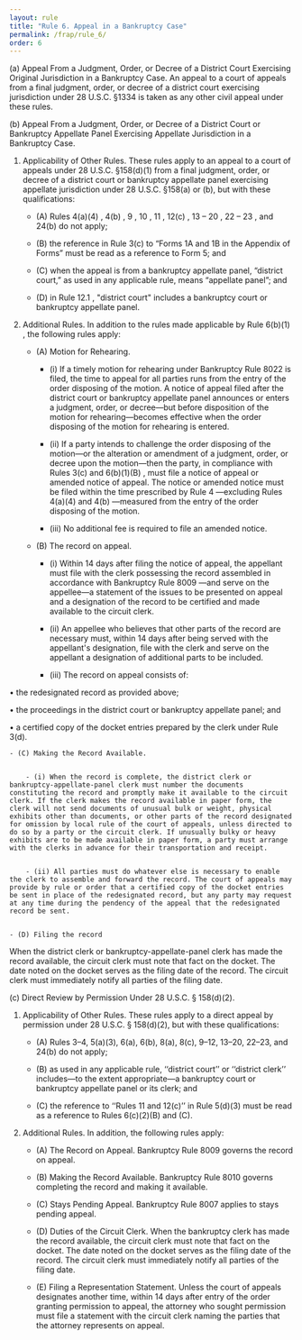 ```yaml
---
layout: rule
title: "Rule 6. Appeal in a Bankruptcy Case"
permalink: /frap/rule_6/
order: 6
---
```


(a) Appeal From a Judgment, Order, or Decree of a District Court Exercising Original Jurisdiction in a Bankruptcy Case. An appeal to a court of appeals from a final judgment, order, or decree of a district court exercising jurisdiction under 28 U.S.C. §1334 is taken as any other civil appeal under these rules.


(b) Appeal From a Judgment, Order, or Decree of a District Court or Bankruptcy Appellate Panel Exercising Appellate Jurisdiction in a Bankruptcy Case.


1. Applicability of Other Rules. These rules apply to an appeal to a court of appeals under 28 U.S.C. §158(d)(1) from a final judgment, order, or decree of a district court or bankruptcy appellate panel exercising appellate jurisdiction under 28 U.S.C. §158(a) or (b), but with these qualifications:


    - (A) Rules 4(a)(4) , 4(b) , 9 , 10 , 11 , 12(c) , 13 – 20 , 22 – 23 , and 24(b) do not apply;


    - (B) the reference in Rule 3(c) to “Forms 1A and 1B in the Appendix of Forms” must be read as a reference to Form 5; and


    - (C) when the appeal is from a bankruptcy appellate panel, “district court,” as used in any applicable rule, means “appellate panel”; and


    - (D) in Rule 12.1 , "district court" includes a bankruptcy court or bankruptcy appellate panel.


2. Additional Rules. In addition to the rules made applicable by Rule 6(b)(1) , the following rules apply:


    - (A) Motion for Rehearing.


        - (i) If a timely motion for rehearing under Bankruptcy Rule 8022 is filed, the time to appeal for all parties runs from the entry of the order disposing of the motion. A notice of appeal filed after the district court or bankruptcy appellate panel announces or enters a judgment, order, or decree—but before disposition of the motion for rehearing—becomes effective when the order disposing of the motion for rehearing is entered.


        - (ii) If a party intends to challenge the order disposing of the motion—or the alteration or amendment of a judgment, order, or decree upon the motion—then the party, in compliance with Rules 3(c) and 6(b)(1)(B) , must file a notice of appeal or amended notice of appeal. The notice or amended notice must be filed within the time prescribed by Rule 4 —excluding Rules 4(a)(4) and 4(b) —measured from the entry of the order disposing of the motion.


        - (iii) No additional fee is required to file an amended notice.


    - (B) The record on appeal.


        - (i) Within 14 days after filing the notice of appeal, the appellant must file with the clerk possessing the record assembled in accordance with Bankruptcy Rule 8009 —and serve on the appellee—a statement of the issues to be presented on appeal and a designation of the record to be certified and made available to the circuit clerk.


        - (ii) An appellee who believes that other parts of the record are necessary must, within 14 days after being served with the appellant's designation, file with the clerk and serve on the appellant a designation of additional parts to be included.


        - (iii) The record on appeal consists of:


• the redesignated record as provided above;


• the proceedings in the district court or bankruptcy appellate panel; and


• a certified copy of the docket entries prepared by the clerk under Rule 3(d).


    - (C) Making the Record Available.


        - (i) When the record is complete, the district clerk or bankruptcy-appellate-panel clerk must number the documents constituting the record and promptly make it available to the circuit clerk. If the clerk makes the record available in paper form, the clerk will not send documents of unusual bulk or weight, physical exhibits other than documents, or other parts of the record designated for omission by local rule of the court of appeals, unless directed to do so by a party or the circuit clerk. If unusually bulky or heavy exhibits are to be made available in paper form, a party must arrange with the clerks in advance for their transportation and receipt.


        - (ii) All parties must do whatever else is necessary to enable the clerk to assemble and forward the record. The court of appeals may provide by rule or order that a certified copy of the docket entries be sent in place of the redesignated record, but any party may request at any time during the pendency of the appeal that the redesignated record be sent.


    - (D) Filing the record


When the district clerk or bankruptcy-appellate-panel clerk has made the record available, the circuit clerk must note that fact on the docket. The date noted on the docket serves as the filing date of the record. The circuit clerk must immediately notify all parties of the filing date.


(c) Direct Review by Permission Under 28 U.S.C. § 158(d)(2).


1. Applicability of Other Rules. These rules apply to a direct appeal by permission under 28 U.S.C. § 158(d)(2), but with these qualifications:


    - (A) Rules 3–4, 5(a)(3), 6(a), 6(b), 8(a), 8(c), 9–12, 13–20, 22–23, and 24(b) do not apply;


    - (B) as used in any applicable rule, ‘‘district court’’ or ‘‘district clerk’’ includes—to the extent appropriate—a bankruptcy court or bankruptcy appellate panel or its clerk; and


    - (C) the reference to ‘‘Rules 11 and 12(c)’’ in Rule 5(d)(3) must be read as a reference to Rules 6(c)(2)(B) and (C).


2. Additional Rules. In addition, the following rules apply:


    - (A) The Record on Appeal. Bankruptcy Rule 8009 governs the record on appeal.


    - (B) Making the Record Available. Bankruptcy Rule 8010 governs completing the record and making it available.


    - (C) Stays Pending Appeal. Bankruptcy Rule 8007 applies to stays pending appeal.


    - (D) Duties of the Circuit Clerk. When the bankruptcy clerk has made the record available, the circuit clerk must note that fact on the docket. The date noted on the docket serves as the filing date of the record. The circuit clerk must immediately notify all parties of the filing date.


    - (E) Filing a Representation Statement. Unless the court of appeals designates another time, within 14 days after entry of the order granting permission to appeal, the attorney who sought permission must file a statement with the circuit clerk naming the parties that the attorney represents on appeal.
